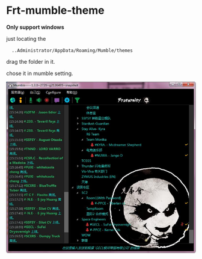 # Frt-mumble-theme

**Only support windows**

just locating the 
    
      ..Administrator/AppData/Roaming/Mumble/themes 
      
drag the folder in it.

chose it in mumble setting.

![screenshot](https://github.com/instkffff/Frt-mumble-theme/blob/master/screenshot.jpg?raw=true)

